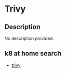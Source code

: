 # Trivy

## Description

No description provided.

## k8 at home search

- [trivy](https://nanne.dev/k8s-at-home-search/#/trivy)
